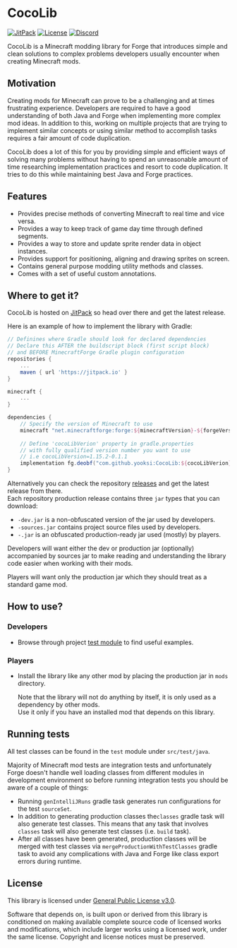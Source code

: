 # CocoLib

[![JitPack](https://jitpack.io/v/yooksi/CocoLib.svg)](https://jitpack.io/#yooksi/CocoLib) [![License](https://img.shields.io/github/license/yooksi/CocoLib)](https://www.gnu.org/licenses/) [![Discord](https://img.shields.io/discord/710517912485494794)](https://discord.gg/dKY9xW)

CocoLib is a Minecraft modding library for Forge that introduces simple and clean solutions to complex problems developers usually encounter when creating Minecraft mods.

## Motivation

Creating mods for Minecraft can prove to be a challenging and at times frustrating experience. Developers are required to have a good understanding of both Java and Forge when implementing more complex mod ideas. In addition to this, working on multiple projects that are trying to implement similar concepts or using similar method to accomplish tasks requires a fair amount of code duplication.

CocoLib does a lot of this for you by providing simple and efficient ways of solving many problems without having to spend an unreasonable amount of time researching implementation practices and resort to code duplication. It tries to do this while maintaining best Java and Forge practices.

## Features

- Provides precise methods of converting Minecraft to real time and vice versa.
- Provides a way to keep track of game day time through defined segments.
- Provides a way to store and update sprite render data in object instances.
- Provides support for positioning, aligning and drawing sprites on screen.
- Contains general purpose modding utility methods and classes.
- Comes with a set of useful custom annotations. 

## Where to get it?

CocoLib is hosted on [JitPack](https://jitpack.io/#yooksi/CocoLib) so head over there and get the latest release.

Here is an example of how to implement the library with Gradle:

```groovy
// Definines where Gradle should look for declared dependencies
// Declare this AFTER the buildscript block (first script block)
// and BEFORE MinecraftForge Gradle plugin configuration
repositories {
	...
	maven { url 'https://jitpack.io' }
}

minecraft {
	...
}

dependencies {
    // Specify the version of Minecraft to use
    minecraft "net.minecraftforge:forge:${minecraftVersion}-${forgeVersion}"
    
    // Define 'cocoLibVerion' property in gradle.properties
    // with fully qualified version number you want to use
    // i.e cocoLibVersion=1.15.2-0.1.1
    implementation fg.deobf("com.github.yooksi:CocoLib:${cocoLibVerion}")
}
```

Alternatively you can check the repository [releases](https://github.com/yooksi/CocoLib/releases) and get the latest release from there.  
Each repository  production release contains three `jar` types that you can download:

- `-dev.jar` is a non-obfuscated version of the jar used by developers.
- `-sources.jar` contains project source files used by developers.
- `-.jar` is an obfuscated production-ready jar used (mostly) by players. 

Developers will want either the dev or production jar (optionally) accompanied by sources jar to make reading and understanding the library code easier when working with their mods.

Players will want only the production jar which they should treat as a standard game mod.

 ## How to use?

### Developers

- Browse through project [test module](https://github.com/yooksi/CocoLib/tree/master/src/test/java/io/yooksi/cocolib) to find useful examples.

### Players

- Install the library like any other mod by placing the production jar in `mods` directory. 

  Note that the library will not do anything by itself, it is only used as a dependency by other mods.  
  Use it only if you have an installed mod that depends on this library.

## Running tests

All test classes can be found in the `test` module under `src/test/java`. 


Majority of Minecraft mod tests are integration tests and unfortunately Forge doesn't handle well loading classes from different modules in development environment so before running integration tests you should be aware of a couple of things:

- Running `genIntelliJRuns` gradle task generates run configurations for the test `sourceSet`.
- In addition to generating production classes the`classes` gradle task will also generate test classes. This means that any task that involves `classes` task will also generate test classes (i.e. `build` task).
- After all classes have been generated, production classes will be merged with test classes via `mergeProductionWithTestClasses` gradle task to avoid any complications with Java and Forge like class export errors during runtime.

## License

This library is licensed under [General Public License v3.0](https://www.gnu.org/licenses).

Software that depends on, is built upon or derived from this library is conditioned on making available complete source code of licensed works and modifications, which include larger works using a licensed  work, under the same license. Copyright and license notices must be preserved.
